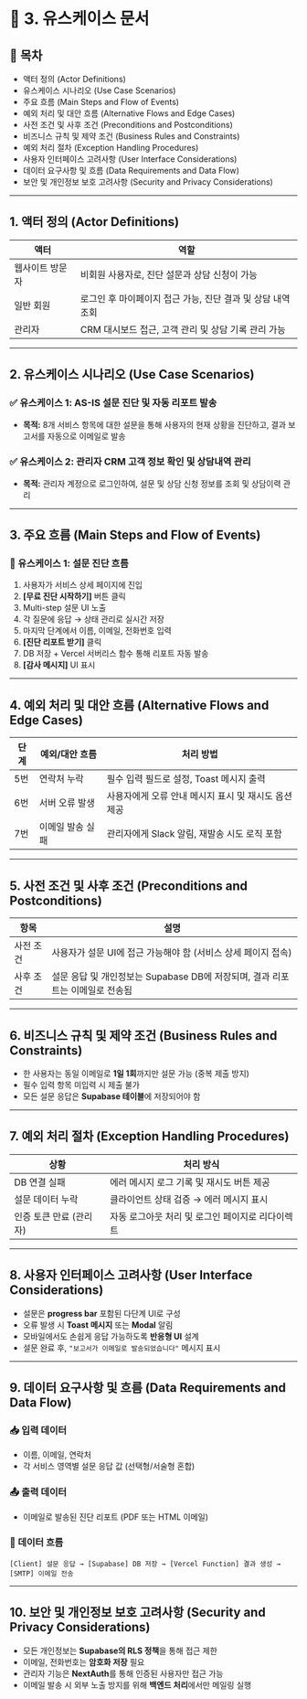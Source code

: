 # 📘 3. 유스케이스 문서

## 📌 목차
- 액터 정의 (Actor Definitions)
- 유스케이스 시나리오 (Use Case Scenarios)
- 주요 흐름 (Main Steps and Flow of Events)
- 예외 처리 및 대안 흐름 (Alternative Flows and Edge Cases)
- 사전 조건 및 사후 조건 (Preconditions and Postconditions)
- 비즈니스 규칙 및 제약 조건 (Business Rules and Constraints)
- 예외 처리 절차 (Exception Handling Procedures)
- 사용자 인터페이스 고려사항 (User Interface Considerations)
- 데이터 요구사항 및 흐름 (Data Requirements and Data Flow)
- 보안 및 개인정보 보호 고려사항 (Security and Privacy Considerations)

---

## 1. 액터 정의 (Actor Definitions)

| 액터 | 역할 |
| --- | --- |
| 웹사이트 방문자 | 비회원 사용자로, 진단 설문과 상담 신청이 가능 |
| 일반 회원 | 로그인 후 마이페이지 접근 가능, 진단 결과 및 상담 내역 조회 |
| 관리자 | CRM 대시보드 접근, 고객 관리 및 상담 기록 관리 가능 |

---

## 2. 유스케이스 시나리오 (Use Case Scenarios)

### ✅ 유스케이스 1: AS-IS 설문 진단 및 자동 리포트 발송
- **목적:** 8개 서비스 항목에 대한 설문을 통해 사용자의 현재 상황을 진단하고, 결과 보고서를 자동으로 이메일로 발송  

### ✅ 유스케이스 2: 관리자 CRM 고객 정보 확인 및 상담내역 관리
- **목적:** 관리자 계정으로 로그인하여, 설문 및 상담 신청 정보를 조회 및 상담이력 관리  

---

## 3. 주요 흐름 (Main Steps and Flow of Events)

### 🔹 유스케이스 1: 설문 진단 흐름
1. 사용자가 서비스 상세 페이지에 진입  
2. **[무료 진단 시작하기]** 버튼 클릭  
3. Multi-step 설문 UI 노출  
4. 각 질문에 응답 → 상태 관리로 실시간 저장  
5. 마지막 단계에서 이름, 이메일, 전화번호 입력  
6. **[진단 리포트 받기]** 클릭  
7. DB 저장 + Vercel 서버리스 함수 통해 리포트 자동 발송  
8. **[감사 메시지]** UI 표시  

---

## 4. 예외 처리 및 대안 흐름 (Alternative Flows and Edge Cases)

| 단계 | 예외/대안 흐름 | 처리 방법 |
| --- | --- | --- |
| 5번 | 연락처 누락 | 필수 입력 필드로 설정, Toast 메시지 출력 |
| 6번 | 서버 오류 발생 | 사용자에게 오류 안내 메시지 표시 및 재시도 옵션 제공 |
| 7번 | 이메일 발송 실패 | 관리자에게 Slack 알림, 재발송 시도 로직 포함 |

---

## 5. 사전 조건 및 사후 조건 (Preconditions and Postconditions)

| 항목 | 설명 |
| --- | --- |
| 사전 조건 | 사용자가 설문 UI에 접근 가능해야 함 (서비스 상세 페이지 접속) |
| 사후 조건 | 설문 응답 및 개인정보는 Supabase DB에 저장되며, 결과 리포트는 이메일로 전송됨 |

---

## 6. 비즈니스 규칙 및 제약 조건 (Business Rules and Constraints)

- 한 사용자는 동일 이메일로 **1일 1회**까지만 설문 가능 (중복 제출 방지)  
- 필수 입력 항목 미입력 시 제출 불가  
- 모든 설문 응답은 **Supabase 테이블**에 저장되어야 함  

---

## 7. 예외 처리 절차 (Exception Handling Procedures)

| 상황 | 처리 방식 |
| --- | --- |
| DB 연결 실패 | 에러 메시지 로그 기록 및 재시도 버튼 제공 |
| 설문 데이터 누락 | 클라이언트 상태 검증 → 에러 메시지 표시 |
| 인증 토큰 만료 (관리자) | 자동 로그아웃 처리 및 로그인 페이지로 리다이렉트 |

---

## 8. 사용자 인터페이스 고려사항 (User Interface Considerations)

- 설문은 **progress bar** 포함된 다단계 UI로 구성  
- 오류 발생 시 **Toast 메시지** 또는 **Modal** 알림  
- 모바일에서도 손쉽게 응답 가능하도록 **반응형 UI** 설계  
- 설문 완료 후, `"보고서가 이메일로 발송되었습니다"` 메시지 표시  

---

## 9. 데이터 요구사항 및 흐름 (Data Requirements and Data Flow)

### 📥 입력 데이터
- 이름, 이메일, 연락처  
- 각 서비스 영역별 설문 응답 값 (선택형/서술형 혼합)  

### 📤 출력 데이터
- 이메일로 발송된 진단 리포트 (PDF 또는 HTML 이메일)  

### 🔄 데이터 흐름
`[Client] 설문 응답 → [Supabase] DB 저장 → [Vercel Function] 결과 생성 → [SMTP] 이메일 전송`

---

## 10. 보안 및 개인정보 보호 고려사항 (Security and Privacy Considerations)

- 모든 개인정보는 **Supabase의 RLS 정책**을 통해 접근 제한  
- 이메일, 전화번호는 **암호화 저장** 필요  
- 관리자 기능은 **NextAuth**를 통해 인증된 사용자만 접근 가능  
- 이메일 발송 시 외부 노출 방지를 위해 **백엔드 처리**에서만 메일링 실행  
